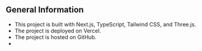 ## General Information

-   This project is built with Next.js, TypeScript, Tailwind CSS, and Three.js.
-   The project is deployed on Vercel.
-   The project is hosted on GitHub.
- 
